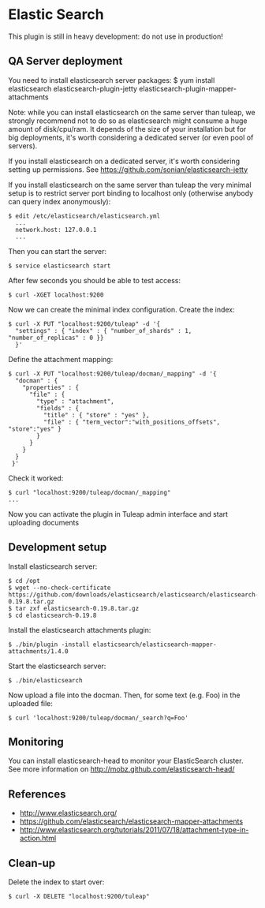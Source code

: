Elastic Search
==============

This plugin is still in heavy development: do not use in production!

QA Server deployment
--------------------

You need to install elasticsearch server packages:
    $ yum install elasticsearch elasticsearch-plugin-jetty elasticsearch-plugin-mapper-attachments

Note: while you can install elasticsearch on the same server than tuleap, we strongly recommend
not to do so as elasticsearch might consume a huge amount of disk/cpu/ram.
It depends of the size of your installation but for big deployments, it's worth considering a dedicated server (or even pool of servers).

If you install elasticsearch on a dedicated server, it's worth considering setting up permissions. See https://github.com/sonian/elasticsearch-jetty

If you install elasticsearch on the same server than tuleap the very minimal setup is to restrict server port binding to localhost only (otherwise anybody can query index anonymously):

    $ edit /etc/elasticsearch/elasticsearch.yml
      ...
      network.host: 127.0.0.1
      ...

Then you can start the server:

    $ service elasticsearch start

After few seconds you should be able to test access:

    $ curl -XGET localhost:9200

Now we can create the minimal index configuration.
Create the index:

    $ curl -X PUT "localhost:9200/tuleap" -d '{
      "settings" : { "index" : { "number_of_shards" : 1, "number_of_replicas" : 0 }}
      }'

Define the attachment mapping:

    $ curl -X PUT "localhost:9200/tuleap/docman/_mapping" -d '{
      "docman" : {
        "properties" : {
          "file" : {
            "type" : "attachment",
            "fields" : {
              "title" : { "store" : "yes" },
              "file" : { "term_vector":"with_positions_offsets", "store":"yes" }
            }
          }
        }
      }
     }'

Check it worked:

    $ curl "localhost:9200/tuleap/docman/_mapping"
    ...

Now you can activate the plugin in Tuleap admin interface and start uploading documents

Development setup
-----------------

Install elasticsearch server:

    $ cd /opt
    $ wget --no-check-certificate https://github.com/downloads/elasticsearch/elasticsearch/elasticsearch-0.19.8.tar.gz
    $ tar zxf elasticsearch-0.19.8.tar.gz
    $ cd elasticsearch-0.19.8

Install the elasticsearch attachments plugin:

    $ ./bin/plugin -install elasticsearch/elasticsearch-mapper-attachments/1.4.0

Start the elasticsearch server:

    $ ./bin/elasticsearch

Now upload a file into the docman. Then, for some text (e.g. Foo) in the
uploaded file:

    $ curl 'localhost:9200/tuleap/docman/_search?q=Foo'

Monitoring
----------

You can install elasticsearch-head to monitor your ElasticSearch cluster.
See more information on http://mobz.github.com/elasticsearch-head/

References
----------

- http://www.elasticsearch.org/
- https://github.com/elasticsearch/elasticsearch-mapper-attachments
- http://www.elasticsearch.org/tutorials/2011/07/18/attachment-type-in-action.html

Clean-up
--------

Delete the index to start over:

    $ curl -X DELETE "localhost:9200/tuleap"
